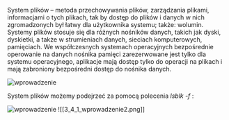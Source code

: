 System plików – metoda przechowywania plików, zarządzania plikami, informacjami o tych plikach, tak by dostęp do plików i danych w nich zgromadzonych był łatwy dla użytkownika systemu; także: wolumin.  
Systemy plików stosuje się dla różnych nośników danych, takich jak dyski, dyskietki, a także w strumieniach danych, sieciach komputerowych, pamięciach. We współczesnych systemach operacyjnych bezpośrednie operowanie na danych nośnika pamięci zarezerwowane jest tylko dla systemu operacyjnego, aplikacje mają dostęp tylko do operacji na plikach i mają zabroniony bezpośredni dostęp do nośnika danych.

![wprowadzenie](3_4_1_wprowadzenie.png)

System plików możemy podejrzeć za pomocą polecenia *lsblk -f* :

![wprowadzenie](3_4_1_wprowadzenie2.png)
![[3_4_1_wprowadzenie2.png]]